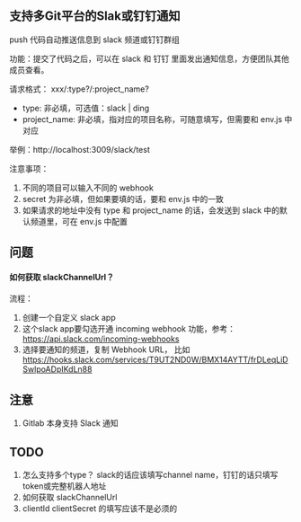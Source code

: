## 支持多Git平台的Slak或钉钉通知

push 代码自动推送信息到 slack 频道或钉钉群组

功能：提交了代码之后，可以在 slack 和 钉钉 里面发出通知信息，方便团队其他成员查看。

请求格式： xxx/:type?/:project_name?

* type: 非必填，可选值：slack | ding
* project_name: 非必填，指对应的项目名称，可随意填写，但需要和 env.js 中对应

举例：http://localhost:3009/slack/test

注意事项：

1.  不同的项目可以输入不同的 webhook
2.  secret 为非必填，但如果要填的话，要和 env.js 中的一致
3.  如果请求的地址中没有 type 和 project_name 的话，会发送到 slack 中的默认频道里，可在 env.js 中配置


## 问题
#### 如何获取 slackChannelUrl？
流程：
1. 创建一个自定义 slack app
2. 这个slack app要勾选开通 incoming webhook 功能，参考：https://api.slack.com/incoming-webhooks
3. 选择要通知的频道，复制 Webhook URL， 比如 https://hooks.slack.com/services/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


## 注意
1. Gitlab 本身支持 Slack 通知

## TODO
1. 怎么支持多个type？ slack的话应该填写channel name，钉钉的话只填写token或完整机器人地址
2. 如何获取 slackChannelUrl
2. clientId clientSecret 的填写应该不是必须的
